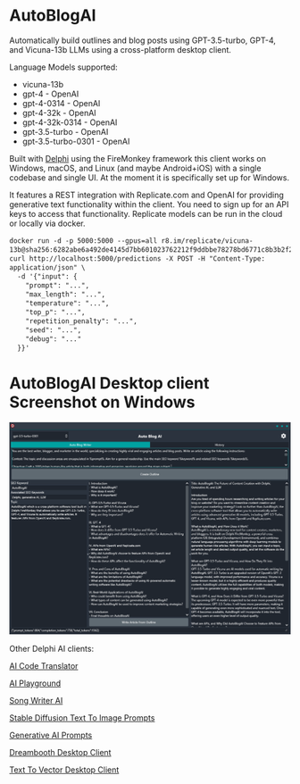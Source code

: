 # AutoBlogAI
Automatically build outlines and blog posts using GPT-3.5-turbo, GPT-4, and Vicuna-13b LLMs using a cross-platform desktop client.

Language Models supported:
* vicuna-13b
* gpt-4 - OpenAI
* gpt-4-0314 - OpenAI
* gpt-4-32k - OpenAI
* gpt-4-32k-0314 - OpenAI
* gpt-3.5-turbo - OpenAI
* gpt-3.5-turbo-0301 - OpenAI

Built with [Delphi](https://www.embarcadero.com/products/delphi/) using the FireMonkey framework this client works on Windows, macOS, and Linux (and maybe Android+iOS) with a single codebase and single UI. At the moment it is specifically set up for Windows.

It features a REST integration with Replicate.com and OpenAI for providing generative text functionality within the client. You need to sign up for an API keys to access that functionality. Replicate models can be run in the cloud or locally via docker.

```
docker run -d -p 5000:5000 --gpus=all r8.im/replicate/vicuna-13b@sha256:6282abe6a492de4145d7bb601023762212f9ddbbe78278bd6771c8b3b2f2a13b
curl http://localhost:5000/predictions -X POST -H "Content-Type: application/json" \
  -d '{"input": {
    "prompt": "...",
    "max_length": "...",
    "temperature": "...",
    "top_p": "...",
    "repetition_penalty": "...",
    "seed": "...",
    "debug": "..."
  }}'
```

# AutoBlogAI Desktop client Screenshot on Windows
![AutoBlogAI Desktop client on Windows](/screenshot.png)

Other Delphi AI clients:

[AI Code Translator](https://github.com/FMXExpress/AI-Code-Translator)

[AI Playground](https://github.com/FMXExpress/AI-Playground-DesktopClient)

[Song Writer AI](https://github.com/FMXExpress/Song-Writer-AI)

[Stable Diffusion Text To Image Prompts](https://github.com/FMXExpress/Stable-Diffusion-Text-To-Image-Prompts)

[Generative AI Prompts](https://github.com/FMXExpress/Generative-AI-Prompts)

[Dreambooth Desktop Client](https://github.com/FMXExpress/DreamBooth-Desktop-Client)

[Text To Vector Desktop Client](https://github.com/FMXExpress/Text-To-Vector-Desktop-Client)
